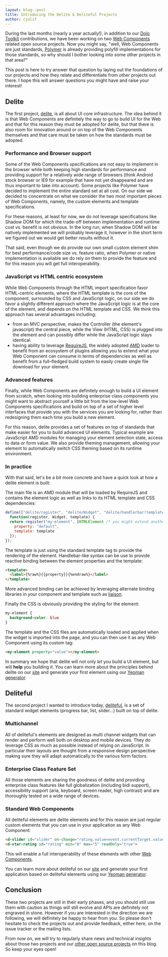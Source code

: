 ```yaml
---
layout: blog--post
title: Introducing the Delite & Deliteful Projects
author: cjolif
---
```


During the last months (nearly a year actually!), in addition to our <a href="http://dojotoolkit.org/">Dojo Toolkit</a>
contributions, we have been working on two [Web Components](http://www.w3.org/TR/components-intro/) related open source
projects. Now you might say, "well, Web Components are just standards, [Polymer](http://www.polymer-project.org/) is already
providing polyfill implementations for those standards, so why should I bother looking into some other projects in that area?"

This post is here to try answer that question by laying out the foundations of our projects and how they relate and 
differentiate from other projects out there. I hope this will answer questions you might have and raise your interest! 

## Delite

The first project, [delite](/delite/index.html), is all about UI core infrastructure. The idea behind it is that 
Web Components are definitely the way to go to build UI for the Web and that for this reason they must be adopted
for delite, but that there is also room for innovation around or on top of the Web Components themselves and that care
must be taken on how the standards must be adopted.

<!--more-->

### Performance and Browser support

Some of the Web Components specifications are not easy to implement in the browser while both keeping high 
standards for performance and providing support for a relatively wide range of browsers (think Android stock browser or IE9 for 
example that have not yet disappeared and are thus important to take into account). Some projects like Polymer have decided
to implement the entire standard set at all cost. On our side we decided to concentrate on what we consider the two most 
important pieces of Web Components, namely, the custom elements and template specifications. 

For these reasons, at least for now, we do not leverage specifications like Shadow DOM for which the trade-off between 
implementation and runtime cost vs. benefit is not obvious. In the long run, when Shadow DOM will be natively implemented 
we will probably leverage it, however in the short term we figured out we would get better results without it.

That said, even though we do provide our own small custom element shim for best performance/code size vs. feature ratio, 
when Polymer or native implementation is available we do rely on them to provide the feature and for this reason you 
will get full interoperability.

### JavaScript vs HTML centric ecosystem

While Web Components through the HTML import specification favor HTML-centric elements, where the HTML template is the 
core of the component, surrounded by CSS and JavaScript logic, on our side we do favor a slightly different approach
where the JavaScript logic is at the core of the element, and depends on the HTML template and CSS. We think this approach
has several advantages including:

  * from an MVC perspective, makes the Controller (the element's javascript) the central piece, while the View
  (HTML, CSS) is plugged into the element and can possibly differ while the JavaScript logic stays identical.
  * having ability to leverage [RequireJS](http://requirejs.org), the widely adopted [AMD](http://requirejs.org/docs/whyamd.html) loader 
   to benefit from an ecosystem of plugins allowing you to extend what your Web Component can consume in terms of dependencies
   as well as benefit from a full–fledged build system to easily create single file download for your element.

### Advanced features

Finally, while Web Components are definitely enough to build a UI element from scratch, when looking into building
enterprise class components you might want to abstract yourself a little bit from the low-level Web Components 
specifications and build on top of a set of higher level interfaces that provide you with the services you are 
looking for, rather than redesigning them each time you build a new element.

For this reason, delite provides a set of features on top of standards that make easier for you to build advanced UI elements. 
Typical example are JavaScript AMD modules for managing your element selection state, access to data or form value. We 
also provide theming management, allowing your element to automatically switch CSS theming based on its runtime
environment.

### In practice

With that said, let's be a bit more concrete and have a quick look at how a delite element is built:

The main file is an AMD module that will be loaded by RequireJS and contains the element logic as well as links
to its HTML template and CSS dependencies:

```js
define(["delite/register", "delite/Widget", "delite/handlerbar!template.html", "delite/css!style.css"],
  function(register, Widget, template) {
  return register("my-element", [HTMLElement /* you might extend another HTML element*/, Widget], {
    property: "default",
    template: template
  });
});
```

The template is just using the standard template tag to provide the rendering of the element. Handlebar-like syntax
can be use to provide reactive binding between the element properties and the template:

```html
<template>
  <label>{%raw%}{{property}}{%endraw%}</label>
</template>
```

More advanced binding can be achieved by leveraging alternate binding libraries in your component and template such as <a href="https://github.com/ibm-js/liaison">liaison</a>.

Finally the CSS is obviously providing the styling for the element:

```css
my-element {
  background-color: blue
}
```

The template and the CSS files are automatically loaded and applied when the widget is imported into the page, and 
you can then use it as any Web Component using its custom tag:

```html
<my-element property="value"></my-element>
```

In summary we hope that delite will not only _let_ you build a UI element, but will **help** you building it. You can learn 
more about the principles behind delite on our [site](/delite/index.html) and generate your first element using our 
[Yeoman generator](/delite/getting-started.html).

## Deliteful

The second project I wanted to introduce today, [deliteful](/deliteful/index.html), is a set of standard widget elements
(progress bar, list, slider...) built on top of delite.

### Multichannel

All of deliteful's elements are designed as multi channel widgets that can render and perform well both on desktop and mobile devices.
They do leverage CSS as much as possible instead of relying on JavaScript. In particular their layouts are thought
from a responsive design perspective making sure they will adapt automatically to the various form factors.

### Enterprise Class Feature Set

All those elements are sharing the goodness of delite and providing enterprise class features like full globalization 
(including bidi support), accessibility support (aria, keyboard, screen reader, high contrast) and are thoroughly tested 
on a wide range of devices.

### Standard Web Components

All deliteful elements are delite elements and for this reason are just regular custom elements that you can use in 
your application as any Web Component:

```html
<d-slider id="slider" on-change="rating.value=event.currentTarget.value" min="0" max="5"></d-slider>
<d-star-rating id="rating" min="0" max="5" readOnly="true">
```

This will enable a full interoperability of these elements with other <a href="http://webcomponents.org/">Web Components</a>.

You can learn more about deliteful on our [site](/deliteful/index.html) and generate your first application based on 
deliteful elements using our [Yeoman generator](/deliteful/getting-started.html).

## Conclusion

These two projects are still in their early phases, and you should still use them with caution as things will still evolve
and APIs are definitely not engraved in stone. However if you are interested in the direction we are following, we will
definitely be happy to hear from you. So please don't hesitate to check the projects out and provide feedback, 
either here, on the issue tracker or the mailing lists.

From now on, we will try to regularly share news and technical insights about those two projects and 
our [other open source projects](https://github.com/ibm-js) on this blog. So keep your eyes open!
 


